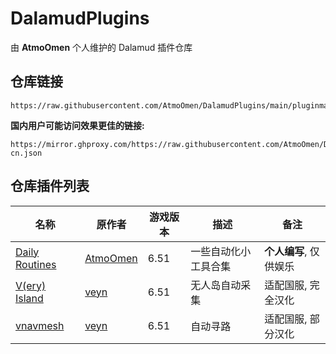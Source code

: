 # DalamudPlugins
由 **AtmoOmen** 个人维护的 Dalamud 插件仓库

## 仓库链接

```
https://raw.githubusercontent.com/AtmoOmen/DalamudPlugins/main/pluginmaster.json
```

**国内用户可能访问效果更佳的链接:**

```
https://mirror.ghproxy.com/https://raw.githubusercontent.com/AtmoOmen/DalamudPlugins/main/pluginmaster-cn.json
```

## 仓库插件列表

| 名称      | 原作者      | 游戏版本 | 描述 | 备注 |
|----------|----------|----------|----------|----------|
| [Daily Routines](https://github.com/AtmoOmen/DailyRoutines) | [AtmoOmen](https://github.com/AtmoOmen) | 6.51 | 一些自动化小工具合集 | **个人编写**, 仅供娱乐 |
| [V(ery) Island](https://github.com/AtmoOmen/ffxiv_visland-cn) | [veyn](https://github.com/awgil) | 6.51 | 无人岛自动采集 | 适配国服, 完全汉化 |
| [vnavmesh](https://github.com/AtmoOmen/ffxiv_navmesh-cn) | [veyn](https://github.com/awgil) | 6.51 | 自动寻路 | 适配国服, 部分汉化 |

